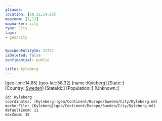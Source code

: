 ```yaml
---
aliases: 
location: [58.32,14.85]
mapzoom: [7,12] 
mapmarker: city 
type: City
tags:
- geo/City


SpocWebEntityId: 31722
isDeleted: false
confidential: public

title: Kyleberg
---
```

[geo-lon::14.85]
[geo-lat::58.32]
[name::Kyleberg]
[State::]
[Country::[Sweden](geo/Continent/Europe/Sweden.md)]
[StateId::]
[Population::]
[Unknown::]


```leaflet
id: Kyleberg
coordinates: [Kyleberg](geo/Continent/Europe/Sweden/City/Kyleberg.md)
markerFile: [Kyleberg](geo/Continent/Europe/Sweden/City/Kyleberg.md)
defaultZoom: 11 
maxZoom: 18
```


